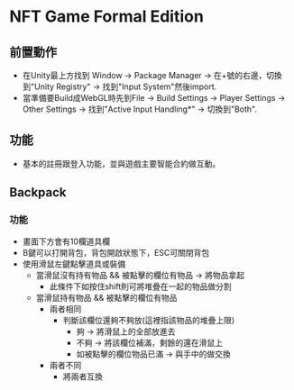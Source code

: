 # NFT Game Formal Edition
## 前置動作
- 在Unity最上方找到 Window -> Package Manager -> 在+號的右邊，切換到"Unity Registry" -> 找到"Input System"然後import.
- 當準備要Build成WebGL時先到File -> Build Settings -> Player Settings -> Other Settings -> 找到"Active Input Handling*" -> 切換到"Both".
## 功能
- 基本的註冊跟登入功能，並與遊戲主要智能合約做互動。
## Backpack
### 功能
- 畫面下方會有10欄道具欄
- B鍵可以打開背包，背包開啟狀態下，ESC可關閉背包
- 使用滑鼠左鍵點擊道具或裝備
  - 當滑鼠沒有持有物品 && 被點擊的欄位有物品 -> 將物品拿起
    - 此條件下如按住shift則可將堆疊在一起的物品做分割
  - 當滑鼠持有物品 && 被點擊的欄位有物品
    - 兩者相同
      - 判斷該欄位還夠不夠放(這裡指該物品的堆疊上限)
        - 夠 -> 將滑鼠上的全部放進去
        - 不夠 -> 將該欄位補滿，剩餘的還在滑鼠上
        - 如被點擊的欄位物品已滿 -> 與手中的做交換
    - 兩者不同
      - 將兩者互換